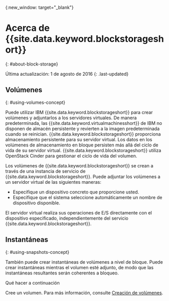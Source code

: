 {:new_window: target="_blank"}


# Acerca de {{site.data.keyword.blockstorageshort}}
{: #about-block-storage}

Última actualización: 1 de agosto de 2016
{: .last-updated}

## Volúmenes 
{: #using-volumes-concept}

Puede utilizar IBM {{site.data.keyword.blockstorageshort}} para crear volúmenes y adjuntarlos a los servidores virtuales. De manera predeterminada, las {{site.data.keyword.virtualmachinesshort}} de IBM no disponen de almacén persistente y revierten a la imagen predeterminada cuando se reinician. {{site.data.keyword.blockstorageshort}} proporciona almacenamiento persistente para su servidor virtual. Los datos en los volúmenes de almacenamiento en bloque persisten más allá del ciclo de vida de su servidor virtual. {{site.data.keyword.blockstorageshort}} utiliza OpenStack Cinder para gestionar el ciclo de vida del volumen. 

Los volúmenes de {{site.data.keyword.blockstorageshort}} se crean a través de una instancia de servicio de {{site.data.keyword.blockstorageshort}}. Puede adjuntar los volúmenes a un servidor virtual de las siguientes maneras:
  

* Especifique un dispositivo concreto que proporcione usted.  
* Especifique que el sistema seleccione automáticamente un nombre de dispositivo disponible.  

El servidor virtual realiza sus operaciones de E/S directamente con el dispositivo especificado, independientemente del servicio {{site.data.keyword.blockstorageshort}}. 

## Instantáneas 
{: #using-snapshots-concept}

También puede crear instantáneas de volúmenes a nivel de bloque. Puede crear instantáneas mientras el volumen esté adjunto, de modo que las instantáneas resultantes serán coherentes a bloqueo.  

Qué hacer a continuación

Cree un volumen. Para más información, consulte [Creación de volúmenes](../BlockStorage/blockstorage_creatingvolume.html).
